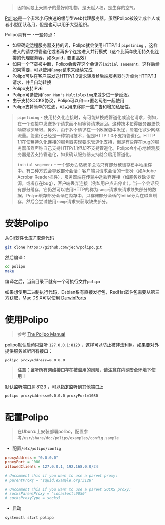 > 因特网是上天赐予的最好的礼物，是天赋人权，是生存的空气。

[Polipo](http://www.pps.univ-paris-diderot.fr/~jch/software/polipo/)是一个非常小巧快速的缓存型web代理服务器。虽然Polipo被设计成个人或者小型团队私用，但是也可以用于大型组织。

Polipo具有一下一些特点：

* 如果确定远程服务器支持的话，Polipo就会使用HTTP/1.1 `pipelining` ，这样进入的请求将管道化或者再多个连接进入并行模式（这个比简单使用持久化连接的代理服务器，如Squid，要更高效）
* 如果一个下载被中断，Polipo会缓存这个会话的`initial segement`，这样后续如果需要，可以使用`Range`请求来继续完成
* Polipo可以在客户端发送HTTP/1.0请求转发给后端服务器时升级为HTTP/1.1请求，并且自动转换
* Polipo支持IPv6
* Polipo可选使用`Poor Man's Multiplexing`来减少进一步延迟。
* 由于支持SOCKS协议，Polipo可以和`tor`匿名网络一起使用
* Polipo支持简单的过滤，可以用来移除一些广告和增加私密性。

> `pipelining` - 使用持久化连接时，有可能转换成管道化或流化请求，例如，在一个连接中发送多个请求而不用等待请求返回。这种技术使得服务器更快响应减少延迟。另外，由于多个请求在一个数据包中发送，管道化减少网络流量。管道化已经是一种常用技术，但是HTTP 1.0不支持管道化。HTTP 1.1在使用持久化连接的服务器实现要求管道化支持，但是有些存在bug的服务器虽然声称自己支持HTTP/1.1但却不支持管道化。Polipo会小心地侦测服务器是否支持管道化，如果确认服务器支持就会启用管道化。
>
> `initial segement` - 一个部分会话表示会话只有部分被缓存在本地缓存中。有三种方式会导致部分会话：客户端只请求会话的一部分（如Adobe Acrobat Reader插件），服务器端在传输中途丢弃连接（如服务器缺少资源，或者存在bug），客户端丢弃连接（例如用户点击停止）。当一个会话只有部分缓存，它仍然可以使用HTTP的称为`range`请求来请求缺失部分的数据。Polipo缓存部分会话在内存中，只存储部分会话的initial分片在磁盘缓存，然后会尝试使用`range`请求来获取缺失部分。

#  安装Polipo

从Git软件仓库扩取源代码

```bash
git clone https://github.com/jech/polipo.git
```

然后编译：

```bash
cd polipo
make
```

编译之后，当前目录下就有一个可执行文件`polipo`

如果想使用二进制执行代码，Debian系有直接发行包，RedHat软件包需要从第三方获取，Mac OS X可以使用 [DarwinPorts](http://www.macports.org/)

# 使用Polipo

> 参考 [The Polipo Manual](http://www.pps.univ-paris-diderot.fr/~jch/software/polipo/polipo.html)

polipo默认启动只监听 `127.0.0.1:8123` ，这样可以防止被非法利用。如果要对外提供服务监听所有接口：

```bash
polipo proxyAddress=0.0.0.0
```

> **注意：监听所有网络接口存在被滥用的风险，请注意在内网安全环境下使用！**

默认监听端口是 8123 ，可以指定监听到其他端口上

```
polipo proxyAddress=0.0.0.0 proxyPort=1080
```

# 配置Polipo

> 在Ubuntu上安装部署polipo，配置参考`/usr/share/doc/polipo/examples/config.sample`

* 配置`/etc/polipo/config`

```ini
proxyAddress = "0.0.0.0"
proxyPort = 1080
allowedClients = 127.0.0.1, 192.168.0.0/24

# Uncomment this if you want to use a parent proxy:
# parentProxy = "squid.example.org:3128"

# Uncomment this if you want to use a parent SOCKS proxy:
# socksParentProxy = "localhost:9050"
# socksProxyType = socks5
```

* 启动

```
systemctl start polipo
```